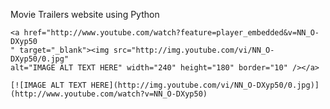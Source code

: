 Movie Trailers website using Python

    <a href="http://www.youtube.com/watch?feature=player_embedded&v=NN_O-DXyp50
    " target="_blank"><img src="http://img.youtube.com/vi/NN_O-DXyp50/0.jpg" 
    alt="IMAGE ALT TEXT HERE" width="240" height="180" border="10" /></a>
    
    [![IMAGE ALT TEXT HERE](http://img.youtube.com/vi/NN_O-DXyp50/0.jpg)](http://www.youtube.com/watch?v=NN_O-DXyp50)
